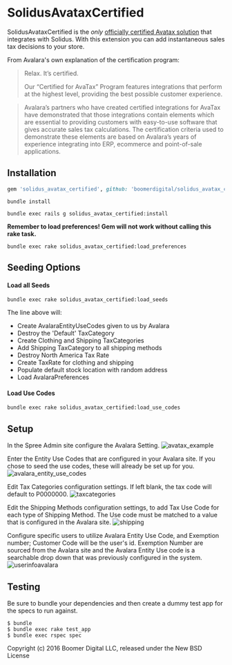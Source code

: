 SolidusAvataxCertified
===========

SolidusAvataxCertified is the *only* [officially certified Avatax solution](http://www.avalara.com/avalara-certified/) that integrates with Solidus.  With this extension you can add instantaneous sales tax decisions to your store.

From Avalara's own explanation of the certification program:

> Relax. It’s certified.
>
> Our “Certified for AvaTax” Program features integrations that perform at the highest level, providing the best possible customer experience.

> Avalara’s partners who have created certified integrations for AvaTax have demonstrated that those integrations contain elements which are essential to providing customers with easy-to-use software that gives accurate sales tax calculations. The certification criteria used to demonstrate these elements are based on Avalara’s years of experience integrating into ERP, ecommerce and point-of-sale applications.


Installation
------------
```ruby
gem 'solidus_avatax_certified', github: 'boomerdigital/solidus_avatax_certified', branch: 'v1.2'
```
```shell
bundle install
```
```shell
bundle exec rails g solidus_avatax_certified:install
```
**__Remember to load preferences!__ Gem will not work without calling this rake task.**
```shell
bundle exec rake solidus_avatax_certified:load_preferences
```

Seeding Options
---------------
#### Load all Seeds
```shell
bundle exec rake solidus_avatax_certified:load_seeds
```
The line above will:
- Create AvalaraEntityUseCodes given to us by Avalara
- Destroy the 'Default' TaxCategory
- Create Clothing and Shipping TaxCategories
- Add Shipping TaxCategory to all shipping methods
- Destroy North America Tax Rate
- Create TaxRate for clothing and shipping
- Populate default stock location with random address
- Load AvalaraPreferences

#### Load Use Codes
```shell
bundle exec rake solidus_avatax_certified:load_use_codes
```

Setup
-----

In the Spree Admin site configure the Avalara Setting.
![avatax_example](https://cloud.githubusercontent.com/assets/6445334/5670974/aedc85ec-9752-11e4-9bf6-23b7433fc7ab.png)

Enter the Entity Use Codes that are configured in your Avalara site. If you chose to seed the use codes, these will already be set up for you.
![avalara_entity_use_codes](https://cloud.githubusercontent.com/assets/6445334/5671017/f468e2d6-9752-11e4-8e53-efd95feeffb1.png)

Edit Tax Categories configuration settings. If left blank, the tax code will default to P0000000.
![taxcategories](https://cloud.githubusercontent.com/assets/6445334/5671227/2b840c18-9754-11e4-9f68-99efbfcc9fcd.png)

Edit the Shipping Methods configuration settings, to add Tax Use Code for each type of Shipping Method. The Use code must be matched to a value that is configured in the Avalara site.
![shipping](https://cloud.githubusercontent.com/assets/6445334/5671020/f6115b68-9752-11e4-8af9-d60f8fd3fa81.png)

Configure specific users to utilize Avalara Entity Use Code, and Exemption number; Customer Code will be the user's id. Exemption Number are sourced from the Avalara site and the Avalara Entity Use code is a searchable drop down that was previously configured in the system.
![userinfoavalara](https://cloud.githubusercontent.com/assets/6445334/5671095/5e01cdca-9753-11e4-9900-6946c79ad614.png)


Testing
-------

Be sure to bundle your dependencies and then create a dummy test app for the specs to run against.

    $ bundle
    $ bundle exec rake test_app
    $ bundle exec rspec spec

Copyright (c) 2016 Boomer Digital LLC, released under the New BSD License

